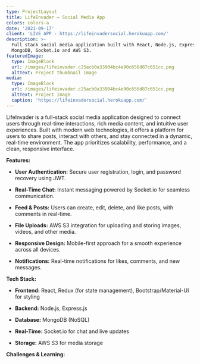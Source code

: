 ```yaml
---
type: ProjectLayout
title: LifeInvader — Social Media App
colors: colors-a
date: '2021-09-17'
client: 'LIVE APP - https://lifeinvadersocial.herokuapp.com/'
description: >-
  Full stack social media application built with React, Node.js, Express.js,
  MongoDB, Socket.io and AWS S3.
featuredImage:
  type: ImageBlock
  url: /images/lifeinvader.c25acb0a33904bc4e90c656d87c651cc.png
  altText: Project thumbnail image
media:
  type: ImageBlock
  url: /images/lifeinvader.c25acb0a33904bc4e90c656d87c651cc.png
  altText: Project image
  caption: 'https://lifeinvadersocial.herokuapp.com/'
---
```

LifeInvader is a full-stack social media application designed to connect users through real-time interactions, rich media content, and intuitive user experiences. Built with modern web technologies, it offers a platform for users to share posts, interact with others, and stay connected in a dynamic, real-time environment. The app prioritizes scalability, performance, and a clean, responsive interface.

**Features:**

*   **User Authentication:** Secure user registration, login, and password recovery using JWT.

*   **Real-Time Chat:** Instant messaging powered by Socket.io for seamless communication.

*   **Feed & Posts:** Users can create, edit, delete, and like posts, with comments in real-time.

*   **File Uploads:** AWS S3 integration for uploading and storing images, videos, and other media.

*   **Responsive Design:** Mobile-first approach for a smooth experience across all devices.

*   **Notifications:** Real-time notifications for likes, comments, and new messages.

**Tech Stack:**

*   **Frontend:** React, Redux (for state management), Bootstrap/Material-UI for styling

*   **Backend:** Node.js, Express.js

*   **Database:** MongoDB (NoSQL)

*   **Real-Time:** Socket.io for chat and live updates

*   **Storage:** AWS S3 for media storage

**Challenges & Learning:**




